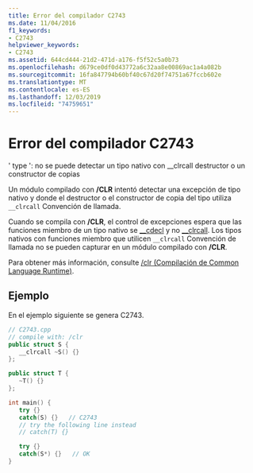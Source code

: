 ```yaml
---
title: Error del compilador C2743
ms.date: 11/04/2016
f1_keywords:
- C2743
helpviewer_keywords:
- C2743
ms.assetid: 644cd444-21d2-471d-a176-f5f52c5a0b73
ms.openlocfilehash: d679ce0df0d43772a6c32aa8e00869ac1a4a082b
ms.sourcegitcommit: 16fa847794b60bf40c67d20f74751a67fccb602e
ms.translationtype: MT
ms.contentlocale: es-ES
ms.lasthandoff: 12/03/2019
ms.locfileid: "74759651"
---
```

# <a name="compiler-error-c2743"></a>Error del compilador C2743

' type ': no se puede detectar un tipo nativo con __clrcall destructor o un constructor de copias

Un módulo compilado con **/CLR** intentó detectar una excepción de tipo nativo y donde el destructor o el constructor de copia del tipo utiliza `__clrcall` Convención de llamada.

Cuando se compila con **/CLR**, el control de excepciones espera que las funciones miembro de un tipo nativo se [__cdecl](../../cpp/cdecl.md) y no [__clrcall](../../cpp/clrcall.md). Los tipos nativos con funciones miembro que utilicen `__clrcall` Convención de llamada no se pueden capturar en un módulo compilado con **/CLR**.

Para obtener más información, consulte [/clr (Compilación de Common Language Runtime)](../../build/reference/clr-common-language-runtime-compilation.md).

## <a name="example"></a>Ejemplo

En el ejemplo siguiente se genera C2743.

```cpp
// C2743.cpp
// compile with: /clr
public struct S {
   __clrcall ~S() {}
};

public struct T {
   ~T() {}
};

int main() {
   try {}
   catch(S) {}   // C2743
   // try the following line instead
   // catch(T) {}

   try {}
   catch(S*) {}   // OK
}
```
